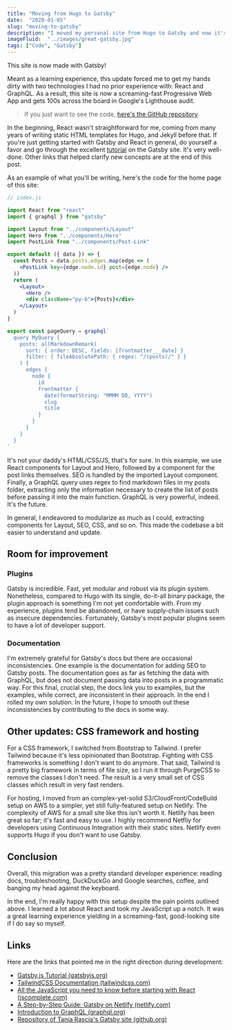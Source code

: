 ```yaml
---
title: "Moving from Hugo to Gatsby"
date:  "2020-01-05"
slug: "moving-to-gatsby"
description: "I moved my personal site from Hugo to Gatsby and now it's fast as hell."
imageFluid:  "../images/great-gatsby.jpg"
tags: ["Code", "Gatsby"]
---
```


This site is now made with Gatsby! 

Meant as a learning experience, this update forced me to get my hands dirty with two technologies I had no prior experience with: React and GraphQL. As a result, this site is now a screaming-fast Progressive Web App and gets 100s across the board in Google's Lighthouse audit.

> If you just want to see the code, [here's the GitHub repository](https://github.com/misterorion/misterorion.com).

In the beginning, React wasn't straightforward for me, coming from many years of writing static HTML templates for Hugo, and Jekyll before that. If you're just getting started with Gatsby and React in general, do yourself a favor and go through the excellent [tutorial](https://www.gatsbyjs.org/tutorial/) on the Gatsby site. It's very well-done. Other links that helped clarify new concepts are at the end of this post.

As an example of what you'll be writing, here's the code for the home page of this site:

```jsx
// index.js

import React from "react"
import { graphql } from "gatsby"

import Layout from "../components/Layout"
import Hero from "../components/Hero"
import PostLink from "../components/Post-Link"

export default ({ data }) => {
  const Posts = data.posts.edges.map(edge => (
    <PostLink key={edge.node.id} post={edge.node} />
  ))
  return (
    <Layout>
      <Hero />
      <div className="py-6">{Posts}</div>
    </Layout>
  )
}

export const pageQuery = graphql`
  query MyQuery {
    posts: allMarkdownRemark(
      sort: { order: DESC, fields: [frontmatter___date] }
      filter: { fileAbsolutePath: { regex: "/(posts)/" } }
    ) {
      edges {
        node {
          id
          frontmatter {
            date(formatString: "MMMM DD, YYYY")
            slug
            title
          }
        }
      }
    }
  }
`
```

It's not your daddy's HTML/CSS/JS, that's for sure. In this example, we use React components for Layout and Hero, followed by a component for the post links themselves. SEO is handled by the imported Layout component. Finally, a GraphQL query uses regex to find markdown files in my posts folder, extracting only the information necessary to create the list of posts before passing it into the main function. GraphQL is very powerful, indeed. It's the future.

In general, I endeavored to modularize as much as I could, extracting components for Layout, SEO, CSS, and so on. This made the codebase a bit easier to understand and update.

## Room for improvement

### Plugins

Gatsby is incredible. Fast, yet modular and robust via its plugin system. Nonetheless, compared to Hugo with its single, do-it-all binary package, the plugin approach is something I'm not yet comfortable with. From my experience, plugins tend be abandoned, or have supply-chain issues such as insecure dependencies. Fortunately, Gatsby's most popular plugins seem to have a lot of developer support.

### Documentation

I'm extremely grateful for Gatsby's docs but there are occasional inconsistencies. One example is the documentation for adding SEO to Gatsby posts. The documentation goes as far as fetching the data with GraphQL, but does not document passing data into posts in a programmatic way. For this final, crucial step, the docs link you to examples, but the examples, while correct, are inconsistent in their approach. In the end I rolled my own solution. In the future, I hope to smooth out these inconsistencies by contributing to the docs in some way.

## Other updates: CSS framework and hosting

For a CSS framework, I switched from Bootstrap to Tailwind. I prefer Tailwind because it's less opinionated than Bootstrap. Fighting with CSS frameworks is something I don't want to do anymore. That said, Tailwind is a pretty big framework in terms of file size, so I run it through PurgeCSS to remove the classes I don't need. The result is a very small set of CSS classes which result in very fast renders.

For hosting, I moved from an complex-yet-solid S3/CloudFront/CodeBuild setup on AWS to a simpler, yet still fully-featured setup on Netlify. The complexity of AWS for a small site like this isn't worth it. Netlify has been great so far; it's fast and easy to use. I highly recommend Netfliy for developers using Continuous Integration with their static sites. Netlify even supports Hugo if you don't want to use Gatsby.

## Conclusion

Overall, this migration was a pretty standard developer experience: reading docs, troubleshooting, DuckDuckGo and Google searches, coffee, and banging my head against the keyboard.

In the end, I'm really happy with this setup despite the pain points outlined above. I learned a lot about React and took my JavaScript up a notch. It was a great learning experience yielding in a screaming-fast, good-looking site if I do say so myself.

## Links

Here are the links that pointed me in the right direction during development:

- [Gatsby.js Tutorial (gatsbyjs.org)](https://www.gatsbyjs.org/tutorial/)
- [TailwindCSS Documentation (tailwindcss.com)](https://tailwindcss.com/docs/installation)
- [All the JavaScript you need to know before starting with React (jscomplete.com)](https://jscomplete.com/learn/javascript-for-react)
- [A Step-by-Step Guide: Gatsby on Netlify (netlify.com)](https://www.netlify.com/blog/2016/02/24/a-step-by-step-guide-gatsby-on-netlify/)
- [Introduction to GraphQL (graphql.org)](https://graphql.org/learn/)
- [Repository of Tania Rascia's Gatsby site (github.org)](https://github.com/taniarascia/taniarascia.com)
